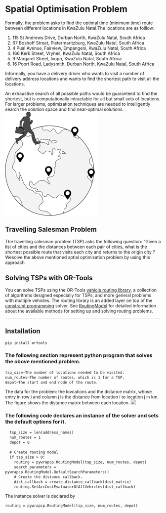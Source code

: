 
# Spatial Optimisation Problem


Formally, the problem asks to find the optimal time (minimum time) route between different locations in KwaZulu Natal.The locations are as folllow:
1. 115 St Andrews Drive, Durban North, KwaZulu Natal, South Africa
2. 67 Boshoff Street, Pietermaritzburg, KwaZulu Natal, South Africa
3. 4 Pual Avenue, Fairview, Empangeni, KwaZulu Natal, South Africa
4. 166 Kerk Street, Vryheil, KwaZulu Natal, South Africa
5. 9 Margaret Street, Ixopo, KwaZulu Natal, South Africa
6. 16 Poort Road, Ladysmith, Durban North, KwaZulu Natal, South Africa

Informally, you have a delivery driver who wants to visit a number of delivery address locations and wants to find the shortest path to visit all the locations.

An exhaustive search of all possible paths would be guaranteed to find the shortest, but is computationally intractable for all but small sets of locations. For larger problems, optimization techniques are needed to intelligently search the solution space and find near-optimal solutions.![img](tsp.png) 

## Travelling Salesman Problem
The travelling salesman problem (TSP) asks the following question: "Given a list of cities and the distances between each pair of cities, what is the shortest possible route that visits each city and returns to the origin city ? Wesolve the above mentioned sptial optimisation problem by using this approach

##  Solving TSPs with OR-Tools
You can solve TSPs using the OR-Tools [vehicle routing library](https://developers.google.com/optimization/reference/constraint_solver/routing/), a collection of algorithms designed especially for TSPs, and more general problems with multiple vehicles. The routing library is an added layer on top of the [constraint programming](https://developers.google.com/optimization/cp/) solver. See [RoutingModel](https://developers.google.com/optimization/reference/constraint_solver/routing/RoutingModel/) for detailed information about the available methods for setting up and solving routing problems.
___


## Installation
```
pip install ortools
```
### The following section represent python program that solves the obove mentioned problem. 



    tsp_size—The number of locations needed to be visited.
    num_routes—The number of routes, which is 1 for a TSP.
    depot—The start and end node of the route.



The data for the problem: the lovcations and the distance matrix, whose entry in row i and column j is the distance from location i to location j in km. The figure shows the distance matrix between each location.
<img src="DATA.png" width="600">


### The following code declares an instance of the solver and sets the default options for it.
```
  tsp_size = len(address_names)
  num_routes = 1
  depot = 0

  # Create routing model
  if tsp_size > 0:
    routing = pywrapcp.RoutingModel(tsp_size, num_routes, depot)
    search_parameters = pywrapcp.RoutingModel.DefaultSearchParameters()
    # Create the distance callback.
    dist_callback = create_distance_callback(dist_matrix)
    routing.SetArcCostEvaluatorOfAllVehicles(dist_callback)
```
The instance solver is declared by 
```
routing = pywrapcp.RoutingModel(tsp_size, num_routes, depot)
```

